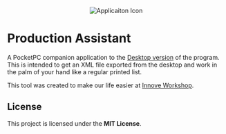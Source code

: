 <p align="center">
	<img src="https://i.imgur.com/tQE1cdd.png" alt="Applicaiton Icon" />
</p>

# Production Assistant

A PocketPC companion application to the [Desktop version](https://github.com/innoveworkshop/bom-checklist) of the program. This is intended to get an XML file exported from the desktop and work in the palm of your hand like a regular printed list.

This tool was created to make our life easier at [Innove Workshop](http://innoveworkshop.com/).


## License

This project is licensed under the **MIT License**.
